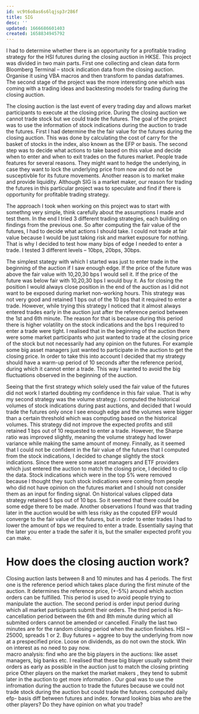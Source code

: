 ```yaml
---
id: vc9t6o8as6s6lqjsp3r286f
title: SIG
desc: ''
updated: 1666686601403
created: 1658834945792
---
```


I had to determine whether there is an opportunity for a profitable trading strategy for the HSI futures during the closing auction in HKSE. This project was divided in two main parts. First one collecting and clean data form Bloomberg Terminal – stock indication data from the closing auction. Organise it using VBA macros and then transform to pandas ­dataframes. The second stage of the project was the more interesting one which was coming with a trading ideas and backtesting models for trading during the closing auction.

The closing auction is the last event of every trading day and allows market participants to execute at the closing price. During the closing auction we cannot trade stock but we could trade the futures. The goal of the project was to use the information of stock indications during the auction to trade the futures. First I had determine the the fair value for the futures during the closing auction. This was done by calculating the cost of carry for the basket of stocks in the index, also known as the EFP or basis. The second step was to decide what actions to take based on this value and decide when to enter and when to exit trades on the futures market. People trade features for several reasons. They might want to hedge the underlying, in case they want to lock the underlying price from now and do not be susceptivble for its future movements. Another reason is to market make and provide liquidity. Although SIG is a market maker, our reason for trading the futures in this particular project was to speculate and find if there is opportunity for profitable trading strategy.

The approach I took when working on this project was to start with somethng very simple, think carefully about the assumptions I made and test them. In the end I tried 3 different trading strategies, each building on findings from the previous one.
So after computing the fair value of the futures, I had to decide what actions I should take. I could not trade at fair value because I would be just taking risk and market exposure for nothing. That is why I decided to test how many bips of edge I needed to enter a trade. I tested 3 different levels – 10bps, 20bps, 30bps.

The simplest stategy with which I started was just to enter trade in the beginning of the auction if I saw enough edge. If the price of the future was above the fair value with 10,20,30 bps I would sell it. If the price of the future was below fair with 10,20,30 bps I would buy it. As for closing the position I would always close position in the end of the auction as I did not want to be exposed during market non-working hours. This strategy was not very good and retained 1 bps out of the 10 bps that it required to enter a trade. However, while trying this strategy I noticed that it almost always entered trades early in the auction just after the reference period between the 1st and 6th minute.  The reason for that is because during this period there is higher volatility on the stock indications and the bps I required to enter a trade were tight. I realised that in the beginning of the auction there were some market participants who just wanted to trade at the closing price of the stock but not necessarily had any opinion on the futures. For example some big asset managers just wanted to participate in the auction to get the closing price. In order to take this into account I decided that my strategy should have a warm-up period of 10 seconds after the reference period, during which it cannot enter a trade. This way I wanted to avoid the big fluctuations observed in the beginning of the auction.

Seeing that the first strategy which solely used the fair value of the futures did not work I started doubting my confidence in this fair value. That is why my second strategy was the volume strategy. I computed the historical volumes of stock indications during past auctions, and decided that I would trade the futures only once I see enough edge and the volumes were bigger than a certain threshold which was computing based on the historical volumes. This strategy did not improve the expected profits and still retained 1 bps out of 10 requested to enter a trade. However, the Sharpe ratio was improved slightly, meaning the volume strategy had lower variance while making the same amount of money.
Finnally, as it seemed that I could not be confident in the fair value of the futures that I computed from the stock indications, I decided to change slightly the stock indications. Since there were some asset managers and ETF providers which just entered the auction to match the closing price, I decided to clip the data. Stock indications which were in the top 5% were removed because I thought they such stock indications were coming from people who did not have opinion on the futures market and I should not consider them as an input for finding signal. On historical values clipped data strategy retained 5 bps out of 10 bps. So it seemed that there could be some edge there to be made. 
Another observations I found was that trading later in the auction would be with less risky as the coputed EFP would converge to the fair value of the futures, but in order to enter trades I had to lower the amount of bps we required to enter a trade. Essentially saying that the later you enter a trade the safer it is, but the smaller expected profit you can make.

# How does the closing auction work?

Closing auction lasts between 8 and 10 minutes and has 4 periods. The first one is the reference period which takes place during the first minute of the auction. It determines the reference price, (+-5%) around which auction orders can be fulfilled.   This period is used to avoid people trying to manipulate the auction.
The second period is order input period during which all market participants submit their orders.
The third period is No-cancellation period between the 6th and 8th minute during which all submited orders cannot be amended or cancelled.
Finally the last two minutes are for the random closing period when the auction finishes.
HSI ~ 25000, spreads 1 or 2. 
Buy futures = aggree to buy the underlying from now at a prespecified price. Loose on dividends, as do not own the stock. Win on interest as no need to pay now.  
macro analysis: find who are the big players in the auctions: like asset managers, big banks etc. I realised that these big blayer usually submit their orders as early as possible in the auction just to match the closing printing price
Other players on the market the market makers , they tend to submit later in the auction to get more information .
Our goal was to use the infromation during the auction to trade the futures because we could not trade stock during the auction but could trade the futures. 
computed daily efp- basis  diff between futures and index.
forward looking bias
who are the other players? Do they have opinion on what you trade?